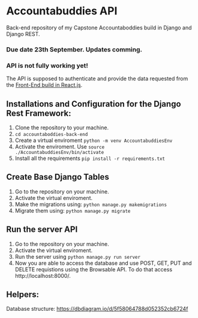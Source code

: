 # Accountabuddies API

Back-end repository of my Capstone Accountaboddies build in Django and Django REST. 


### Due date 23th September. Updates comming. 
### API is not fully working yet!

The API is supposed to authenticate and provide the data requested from the [Front-End build in React.js](https://github.com/felipetempus/accountabuddies-react).

## Installations and Configuration for the Django Rest Framework:
1. Clone the repository to your machine.
2. ``` cd accountaboddies-back-end ```
3. Create a virtual enviroment ```python -m venv AccountabuddiesEnv```
4. Activate the enviroment. Use ``` source ./AccountabuddiesEnv/bin/activate ```
5. Install all the requirements ``` pip install -r requirements.txt ```



## Create Base Django Tables
1. Go to the repository on your machine.
2. Activate the virtual enviroment.
3. Make the migrations using:
``` python manage.py makemigrations  ```
4. Migrate them using:
``` python manage.py migrate ```

## Run the server API
1. Go to the repository on your machine.
2. Activate the virtual enviroment.
3. Run the server using ```python manage.py run server ```
4. Now you are able to access the database and use POST, GET, PUT and DELETE requistions using the Browsable API. To do that access http://localhost:8000/.

## Helpers:
Database structure: https://dbdiagram.io/d/5f58064788d052352cb6724f
